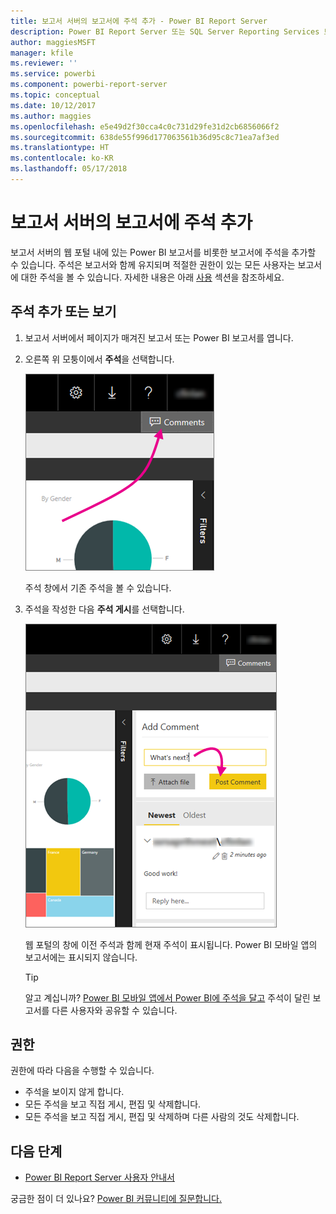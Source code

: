 ```yaml
---
title: 보고서 서버의 보고서에 주석 추가 - Power BI Report Server
description: Power BI Report Server 또는 SQL Server Reporting Services 보고서 서버에서 페이지가 매겨진 보고서 또는 Power BI에 주석을 추가하는 방법을 알아봅니다.
author: maggiesMSFT
manager: kfile
ms.reviewer: ''
ms.service: powerbi
ms.component: powerbi-report-server
ms.topic: conceptual
ms.date: 10/12/2017
ms.author: maggies
ms.openlocfilehash: e5e49d2f30cca4c0c731d29fe31d2cb6856066f2
ms.sourcegitcommit: 638de55f996d177063561b36d95c8c71ea7af3ed
ms.translationtype: HT
ms.contentlocale: ko-KR
ms.lasthandoff: 05/17/2018
---
```

# <a name="add-comments-to-a-report-in-a-report-server"></a>보고서 서버의 보고서에 주석 추가
보고서 서버의 웹 포털 내에 있는 Power BI 보고서를 비롯한 보고서에 주석을 추가할 수 있습니다. 주석은 보고서와 함께 유지되며 적절한 권한이 있는 모든 사용자는 보고서에 대한 주석을 볼 수 있습니다. 자세한 내용은 아래 [사용](#permissions) 섹션을 참조하세요.

## <a name="add-or-view-comments"></a>주석 추가 또는 보기
1. 보고서 서버에서 페이지가 매겨진 보고서 또는 Power BI 보고서를 엽니다.
2. 오른쪽 위 모퉁이에서 **주석**을 선택합니다.
   
    ![주석 선택](media/add-comments/report-server-web-portal-comments-button.png)
   
    주석 창에서 기존 주석을 볼 수 있습니다.
3. 주석을 작성한 다음 **주석 게시**를 선택합니다.
   
    ![주석 게시](media/add-comments/report-server-web-portal-comments-pane.png)
   
    웹 포털의 창에 이전 주석과 함께 현재 주석이 표시됩니다. Power BI 모바일 앱의 보고서에는 표시되지 않습니다.
   
   > [!TIP]
   > 알고 계십니까? [Power BI 모바일 앱에서 Power BI에 주석을 달고](../mobile-annotate-and-share-a-tile-from-the-mobile-apps.md) 주석이 달린 보고서를 다른 사용자와 공유할 수 있습니다.
   > 
   > 

## <a name="permissions"></a>권한
권한에 따라 다음을 수행할 수 있습니다.

* 주석을 보이지 않게 합니다.
* 모든 주석을 보고 직접 게시, 편집 및 삭제합니다.
* 모든 주석을 보고 직접 게시, 편집 및 삭제하며 다른 사람의 것도 삭제합니다.

## <a name="next-steps"></a>다음 단계
* [Power BI Report Server 사용자 안내서](user-handbook-overview.md)  

궁금한 점이 더 있나요? [Power BI 커뮤니티에 질문합니다.](https://community.powerbi.com/)

